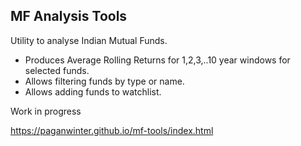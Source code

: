 ## MF Analysis Tools

Utility to analyse Indian Mutual Funds.
- Produces Average Rolling Returns for 1,2,3,..10 year windows for selected funds.
- Allows filtering funds by type or name.
- Allows adding funds to watchlist.

Work in progress

https://paganwinter.github.io/mf-tools/index.html

<!-- ## Download data
```bash
node bin/download-funds-list.js
node bin/download-indices.js
node bin/download-navs.js
```

## Process data
```bash
node index.js
``` -->
